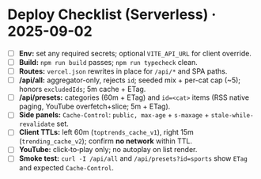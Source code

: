 # Deploy Checklist (Serverless) · 2025-09-02

- [ ] **Env:** set any required secrets; optional `VITE_API_URL` for client override.
- [ ] **Build:** `npm run build` passes; `npm run typecheck` clean.
- [ ] **Routes:** `vercel.json` rewrites in place for `/api/*` and SPA paths.
- [ ] **/api/all:** aggregator-only, rejects `id`; seeded mix + per-cat cap (~5); honors `excludedIds`; 5m cache + ETag.
- [ ] **/api/presets:** categories (60m + ETag) and `id=<cat>` items (RSS native paging, YouTube overfetch+slice; 5m + ETag).
- [ ] **Side panels:** `Cache-Control`: `public, max-age` + `s-maxage` + `stale-while-revalidate` set.
- [ ] **Client TTLs:** left 60m (`toptrends_cache_v1`), right 15m (`trending_cache_v2`); confirm **no network** within TTL.
- [ ] **YouTube:** click‑to‑play only; no autoplay on list render.
- [ ] **Smoke test:** `curl -I /api/all` and `/api/presets?id=sports` show `ETag` and expected `Cache-Control`.
